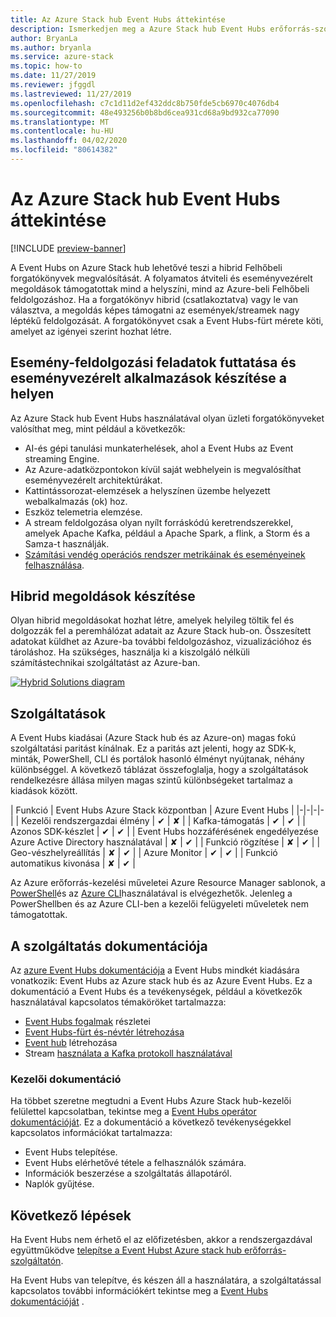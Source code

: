 ```yaml
---
title: Az Azure Stack hub Event Hubs áttekintése
description: Ismerkedjen meg a Azure Stack hub Event Hubs erőforrás-szolgáltatóval.
author: BryanLa
ms.author: bryanla
ms.service: azure-stack
ms.topic: how-to
ms.date: 11/27/2019
ms.reviewer: jfggdl
ms.lastreviewed: 11/27/2019
ms.openlocfilehash: c7c1d11d2ef432ddc8b750fde5cb6970c4076db4
ms.sourcegitcommit: 48e493256b0b8bd6cea931cd68a9bd932ca77090
ms.translationtype: MT
ms.contentlocale: hu-HU
ms.lasthandoff: 04/02/2020
ms.locfileid: "80614382"
---
```

# <a name="event-hubs-on-azure-stack-hub-overview"></a>Az Azure Stack hub Event Hubs áttekintése

[!INCLUDE [preview-banner](../includes/event-hubs-preview.md)]

A Event Hubs on Azure Stack hub lehetővé teszi a hibrid Felhőbeli forgatókönyvek megvalósítását. A folyamatos átviteli és eseményvezérelt megoldások támogatottak mind a helyszíni, mind az Azure-beli Felhőbeli feldolgozáshoz. Ha a forgatókönyv hibrid (csatlakoztatva) vagy le van választva, a megoldás képes támogatni az események/streamek nagy léptékű feldolgozását. A forgatókönyvet csak a Event Hubs-fürt mérete köti, amelyet az igényei szerint hozhat létre. 

## <a name="run-event-processing-tasks-and-build-event-driven-applications-on-site"></a>Esemény-feldolgozási feladatok futtatása és eseményvezérelt alkalmazások készítése a helyen

Az Azure Stack hub Event Hubs használatával olyan üzleti forgatókönyveket valósíthat meg, mint például a következők:

- AI-és gépi tanulási munkaterhelések, ahol a Event Hubs az Event streaming Engine.
- Az Azure-adatközpontokon kívül saját webhelyein is megvalósíthat eseményvezérelt architektúrákat.
- Kattintássorozat-elemzések a helyszínen üzembe helyezett webalkalmazás (ok) hoz.
- Eszköz telemetria elemzése.
- A stream feldolgozása olyan nyílt forráskódú keretrendszerekkel, amelyek Apache Kafka, például a Apache Spark, a flink, a Storm és a Samza-t használják.
- [Számítási vendég operációs rendszer metrikáinak és eseményeinek felhasználása](azure-stack-metrics-monitor.md).

## <a name="build-hybrid-solutions"></a>Hibrid megoldások készítése

Olyan hibrid megoldásokat hozhat létre, amelyek helyileg töltik fel és dolgozzák fel a peremhálózat adatait az Azure Stack hub-on. Összesített adatokat küldhet az Azure-ba további feldolgozáshoz, vizualizációhoz és tároláshoz. Ha szükséges, használja ki a kiszolgáló nélküli számítástechnikai szolgáltatást az Azure-ban.

[![Hybrid Solutions diagram](media/event-hubs-overview/hybrid-architecture-ehoash.png)](media/event-hubs-overview/hybrid-architecture-ehoash.png#lightbox)

## <a name="features"></a>Szolgáltatások 

A Event Hubs kiadásai (Azure Stack hub és az Azure-on) magas fokú szolgáltatási paritást kínálnak. Ez a paritás azt jelenti, hogy az SDK-k, minták, PowerShell, CLI és portálok hasonló élményt nyújtanak, néhány különbséggel. A következő táblázat összefoglalja, hogy a szolgáltatások rendelkezésre állása milyen magas szintű különbségeket tartalmaz a kiadások között.  

| Funkció | Event Hubs Azure Stack központban | Azure Event Hubs |
|-|-|-|-|
| Kezelői rendszergazdai élmény | ✔ | ✘ |
| Kafka-támogatás | ✔ | ✔ |
| Azonos SDK-készlet | ✔ | ✔ |
| Event Hubs hozzáférésének engedélyezése Azure Active Directory használatával | ✘ | ✔ |
| Funkció rögzítése | ✘ | ✔ |
| Geo-vészhelyreállítás | ✘ | ✔ |
| Azure Monitor | ✔ | ✔ |
| Funkció automatikus kivonása | ✘ | ✔ |

Az Azure erőforrás-kezelési műveletei Azure Resource Manager sablonok, a [PowerShell](/powershell/module/azurerm.eventhub/)és az [Azure CLI](/cli/azure/eventhubs/eventhub/)használatával is elvégezhetők. Jelenleg a PowerShellben és az Azure CLI-ben a kezelői felügyeleti műveletek nem támogatottak.

## <a name="feature-documentation"></a>A szolgáltatás dokumentációja

Az [azure Event Hubs dokumentációja](/azure/event-hubs/) a Event Hubs mindkét kiadására vonatkozik: Event Hubs az Azure stack hub és az Azure Event Hubs. Ez a dokumentáció a Event Hubs és a tevékenységek, például a következők használatával kapcsolatos témaköröket tartalmazza:

- [Event Hubs fogalmak](/azure/event-hubs/event-hubs-features) részletei
- [Event Hubs-fürt és-névtér létrehozása](event-hubs-quickstart-cluster-portal.md)
- [Event hub](/azure/event-hubs/event-hubs-create#create-an-event-hub) létrehozása
- Stream [használata a Kafka protokoll használatával](/azure/event-hubs/event-hubs-quickstart-kafka-enabled-event-hubs)

### <a name="operator-documentation"></a>Kezelői dokumentáció 
 
Ha többet szeretne megtudni a Event Hubs Azure Stack hub-kezelői felülettel kapcsolatban, tekintse meg a [Event Hubs operátor dokumentációját](/azure-stack/operator/event-hubs-rp-overview). Ez a dokumentáció a következő tevékenységekkel kapcsolatos információkat tartalmazza:

- Event Hubs telepítése.
- Event Hubs elérhetővé tétele a felhasználók számára.
- Információk beszerzése a szolgáltatás állapotáról.
- Naplók gyűjtése.


## <a name="next-steps"></a>Következő lépések

Ha Event Hubs nem érhető el az előfizetésben, akkor a rendszergazdával együttműködve [telepítse a Event Hubst Azure stack hub erőforrás-szolgáltatón](../operator/event-hubs-rp-overview.md).

Ha Event Hubs van telepítve, és készen áll a használatára, a szolgáltatással kapcsolatos további információkért tekintse meg a [Event Hubs dokumentációját](/azure/event-hubs/event-hubs-about) .
